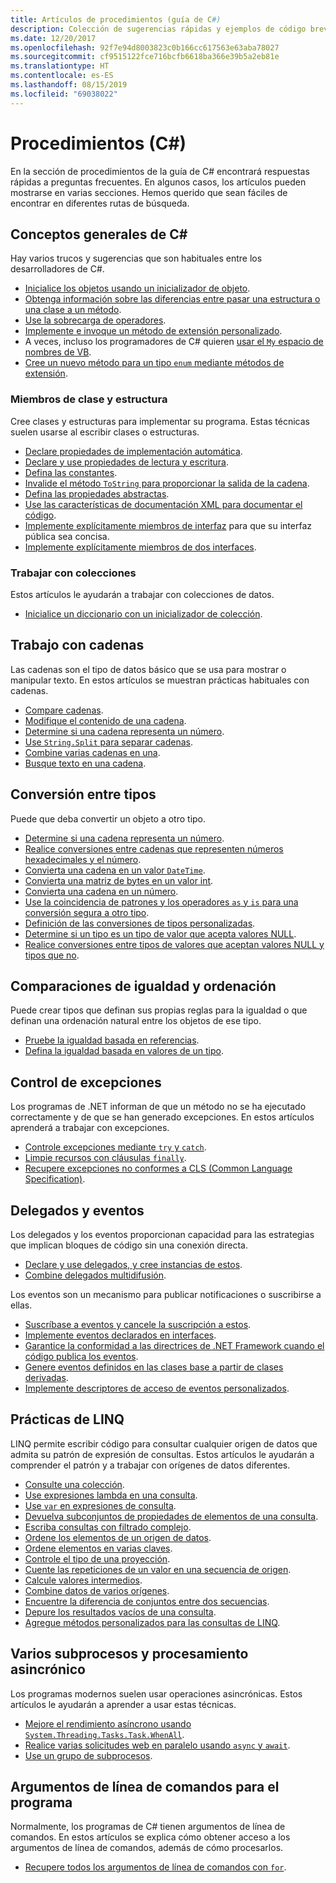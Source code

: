 ```yaml
---
title: Artículos de procedimientos (guía de C#)
description: Colección de sugerencias rápidas y ejemplos de código breves y concisos.
ms.date: 12/20/2017
ms.openlocfilehash: 92f7e94d8003823c0b166cc617563e63aba78027
ms.sourcegitcommit: cf9515122fce716bcfb6618ba366e39b5a2eb81e
ms.translationtype: HT
ms.contentlocale: es-ES
ms.lasthandoff: 08/15/2019
ms.locfileid: "69038022"
---
```

# <a name="how-to-c"></a>Procedimientos (C#)

En la sección de procedimientos de la guía de C# encontrará respuestas rápidas a preguntas frecuentes. En algunos casos, los artículos pueden mostrarse en varias secciones. Hemos querido que sean fáciles de encontrar en diferentes rutas de búsqueda.

## <a name="general-c-concepts"></a>Conceptos generales de C#

Hay varios trucos y sugerencias que son habituales entre los desarrolladores de C#.

- [Inicialice los objetos usando un inicializador de objeto](../programming-guide/classes-and-structs/how-to-initialize-objects-by-using-an-object-initializer.md).
- [Obtenga información sobre las diferencias entre pasar una estructura o una clase a un método](../programming-guide/classes-and-structs/how-to-know-the-difference-passing-a-struct-and-passing-a-class-to-a-method.md).
- [Use la sobrecarga de operadores](../language-reference/operators/operator-overloading.md).
- [Implemente e invoque un método de extensión personalizado](../programming-guide/classes-and-structs/how-to-implement-and-call-a-custom-extension-method.md).
- A veces, incluso los programadores de C# quieren [usar el `My` espacio de nombres de VB](../programming-guide/namespaces/how-to-use-the-my-namespace.md).
- [Cree un nuevo método para un tipo `enum` mediante métodos de extensión](../programming-guide/classes-and-structs/how-to-create-a-new-method-for-an-enumeration.md).

### <a name="class-and-struct-members"></a>Miembros de clase y estructura

Cree clases y estructuras para implementar su programa. Estas técnicas suelen usarse al escribir clases o estructuras.

- [Declare propiedades de implementación automática](../programming-guide/classes-and-structs/how-to-implement-a-lightweight-class-with-auto-implemented-properties.md).
- [Declare y use propiedades de lectura y escritura](../programming-guide/classes-and-structs/how-to-declare-and-use-read-write-properties.md).
- [Defina las constantes](../programming-guide/classes-and-structs/how-to-define-constants.md).
- [Invalide el método `ToString` para proporcionar la salida de la cadena](../programming-guide/classes-and-structs/how-to-override-the-tostring-method.md).
- [Defina las propiedades abstractas](../programming-guide/classes-and-structs/how-to-define-abstract-properties.md).
- [Use las características de documentación XML para documentar el código](../programming-guide/xmldoc/how-to-use-the-xml-documentation-features.md).
- [Implemente explícitamente miembros de interfaz](../programming-guide/interfaces/how-to-explicitly-implement-interface-members.md) para que su interfaz pública sea concisa.
- [Implemente explícitamente miembros de dos interfaces](../programming-guide/interfaces/how-to-explicitly-implement-members-of-two-interfaces.md).

### <a name="working-with-collections"></a>Trabajar con colecciones

Estos artículos le ayudarán a trabajar con colecciones de datos.

- [Inicialice un diccionario con un inicializador de colección](../programming-guide/classes-and-structs/how-to-initialize-a-dictionary-with-a-collection-initializer.md).

## <a name="working-with-strings"></a>Trabajo con cadenas

Las cadenas son el tipo de datos básico que se usa para mostrar o manipular texto. En estos artículos se muestran prácticas habituales con cadenas.

- [Compare cadenas](compare-strings.md).
- [Modifique el contenido de una cadena](modify-string-contents.md).
- [Determine si una cadena representa un número](../programming-guide/strings/how-to-determine-whether-a-string-represents-a-numeric-value.md).
- [Use `String.Split` para separar cadenas](parse-strings-using-split.md).
- [Combine varias cadenas en una](concatenate-multiple-strings.md).
- [Busque texto en una cadena](search-strings.md).

## <a name="convert-between-types"></a>Conversión entre tipos

Puede que deba convertir un objeto a otro tipo.

- [Determine si una cadena representa un número](../programming-guide/strings/how-to-determine-whether-a-string-represents-a-numeric-value.md).
- [Realice conversiones entre cadenas que representen números hexadecimales y el número](../programming-guide/types/how-to-convert-between-hexadecimal-strings-and-numeric-types.md).
- [Convierta una cadena en un valor `DateTime`](../../standard/base-types/parsing-datetime.md).
- [Convierta una matriz de bytes en un valor int](../programming-guide/types/how-to-convert-a-byte-array-to-an-int.md).
- [Convierta una cadena en un número](../programming-guide/types/how-to-convert-a-string-to-a-number.md).
- [Use la coincidencia de patrones y los operadores `as` y `is` para una conversión segura a otro tipo](../how-to/safely-cast-using-pattern-matching-is-and-as-operators.md).
- [Definición de las conversiones de tipos personalizadas](../language-reference/operators/user-defined-conversion-operators.md).
- [Determine si un tipo es un tipo de valor que acepta valores NULL](../programming-guide/nullable-types/how-to-identify-a-nullable-type.md).
- [Realice conversiones entre tipos de valores que aceptan valores NULL y tipos que no](../programming-guide/nullable-types/using-nullable-types.md#conversion-from-a-nullable-type-to-an-underlying-type).

## <a name="equality-and-ordering-comparisons"></a>Comparaciones de igualdad y ordenación

Puede crear tipos que definan sus propias reglas para la igualdad o que definan una ordenación natural entre los objetos de ese tipo.

- [Pruebe la igualdad basada en referencias](../programming-guide/statements-expressions-operators/how-to-test-for-reference-equality-identity.md).
- [Defina la igualdad basada en valores de un tipo](../programming-guide/statements-expressions-operators/how-to-define-value-equality-for-a-type.md).

## <a name="exception-handling"></a>Control de excepciones

Los programas de .NET informan de que un método no se ha ejecutado correctamente y de que se han generado excepciones. En estos artículos aprenderá a trabajar con excepciones.

- [Controle excepciones mediante `try` y `catch`](../programming-guide/exceptions/how-to-handle-an-exception-using-try-catch.md).
- [Limpie recursos con cláusulas `finally`](../programming-guide/exceptions/how-to-execute-cleanup-code-using-finally.md).
- [Recupere excepciones no conformes a CLS (Common Language Specification)](../programming-guide/exceptions/how-to-catch-a-non-cls-exception.md).

## <a name="delegates-and-events"></a>Delegados y eventos

Los delegados y los eventos proporcionan capacidad para las estrategias que implican bloques de código sin una conexión directa.

- [Declare y use delegados, y cree instancias de estos](../programming-guide/delegates/how-to-declare-instantiate-and-use-a-delegate.md).
- [Combine delegados multidifusión](../programming-guide/delegates/how-to-combine-delegates-multicast-delegates.md).

Los eventos son un mecanismo para publicar notificaciones o suscribirse a ellas.

- [Suscríbase a eventos y cancele la suscripción a estos](../programming-guide/events/how-to-subscribe-to-and-unsubscribe-from-events.md).
- [Implemente eventos declarados en interfaces](../programming-guide/events/how-to-implement-interface-events.md).
- [Garantice la conformidad a las directrices de .NET Framework cuando el código publica los eventos](../programming-guide/events/how-to-publish-events-that-conform-to-net-framework-guidelines.md).
- [Genere eventos definidos en las clases base a partir de clases derivadas](../programming-guide/events/how-to-raise-base-class-events-in-derived-classes.md).
- [Implemente descriptores de acceso de eventos personalizados](../programming-guide/events/how-to-implement-custom-event-accessors.md).

## <a name="linq-practices"></a>Prácticas de LINQ

LINQ permite escribir código para consultar cualquier origen de datos que admita su patrón de expresión de consultas. Estos artículos le ayudarán a comprender el patrón y a trabajar con orígenes de datos diferentes.

- [Consulte una colección](../programming-guide/concepts/linq/how-to-query-an-arraylist-with-linq.md).
- [Use expresiones lambda en una consulta](../programming-guide/statements-expressions-operators/how-to-use-lambda-expressions-in-a-query.md).
- [Use `var` en expresiones de consulta](../programming-guide/classes-and-structs/how-to-use-implicitly-typed-local-variables-and-arrays-in-a-query-expression.md).
- [Devuelva subconjuntos de propiedades de elementos de una consulta](../programming-guide/classes-and-structs/how-to-return-subsets-of-element-properties-in-a-query.md).
- [Escriba consultas con filtrado complejo](../programming-guide/concepts/linq/how-to-write-queries-with-complex-filtering.md).
- [Ordene los elementos de un origen de datos](../programming-guide/concepts/linq/how-to-sort-elements.md).
- [Ordene elementos en varias claves](../programming-guide/concepts/linq/how-to-sort-elements-on-multiple-keys.md).
- [Controle el tipo de una proyección](../programming-guide/concepts/linq/how-to-control-the-type-of-a-projection.md).
- [Cuente las repeticiones de un valor en una secuencia de origen](../programming-guide/concepts/linq/how-to-count-occurrences-of-a-word-in-a-string-linq.md).
- [Calcule valores intermedios](../programming-guide/concepts/linq/how-to-calculate-intermediate-values.md).
- [Combine datos de varios orígenes](../programming-guide/concepts/linq/how-to-populate-object-collections-from-multiple-sources-linq.md).
- [Encuentre la diferencia de conjuntos entre dos secuencias](../programming-guide/concepts/linq/how-to-find-the-set-difference-between-two-lists-linq.md).
- [Depure los resultados vacíos de una consulta](../programming-guide/concepts/linq/how-to-debug-empty-query-results-sets.md).
- [Agregue métodos personalizados para las consultas de LINQ](../programming-guide/concepts/linq/how-to-add-custom-methods-for-linq-queries.md).

## <a name="multiple-threads-and-async-processing"></a>Varios subprocesos y procesamiento asincrónico

Los programas modernos suelen usar operaciones asincrónicas. Estos artículos le ayudarán a aprender a usar estas técnicas.

- [Mejore el rendimiento asíncrono usando `System.Threading.Tasks.Task.WhenAll`](../programming-guide/concepts/async/how-to-extend-the-async-walkthrough-by-using-task-whenall.md).
- [Realice varias solicitudes web en paralelo usando `async` y `await`](../programming-guide/concepts/async/how-to-make-multiple-web-requests-in-parallel-by-using-async-and-await.md).
- [Use un grupo de subprocesos](../../standard/threading/the-managed-thread-pool.md#using-the-thread-pool).

## <a name="command-line-args-to-your-program"></a>Argumentos de línea de comandos para el programa

Normalmente, los programas de C# tienen argumentos de línea de comandos. En estos artículos se explica cómo obtener acceso a los argumentos de línea de comandos, además de cómo procesarlos.

- [Recupere todos los argumentos de línea de comandos con `for`](../programming-guide/main-and-command-args/how-to-display-command-line-arguments.md).

